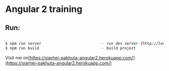 # Angular 2 training
## Run:
```sh

$ npm run server                          -- run dev server (http://localhost:3000) 
$ npm run build                           -- build project
```

Visit me on[https://siarhei-pakhuta-angular2.herokuapp.com/](https://siarhei-pakhuta-angular2.herokuapp.com/)